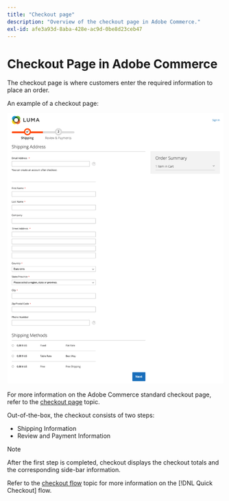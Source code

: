 ```yaml
---
title: "Checkout page"
description: "Overview of the checkout page in Adobe Commerce."
exl-id: afe3a93d-8aba-428e-ac9d-0be8d23ceb47
---
```

# Checkout Page in Adobe Commerce

The checkout page is where customers enter the required information to place an order.

An example of a checkout page:

![Checkout page](assets/checkout-page.png)

For more information on the Adobe Commerce standard checkout page, refer to the [checkout page](https://docs.magento.com/user-guide/quick-tour/checkout-page.html) topic.

Out-of-the-box, the checkout consists of two steps:

- Shipping Information
- Review and Payment Information

>[!NOTE]
>
> After the first step is completed, checkout displays the checkout totals and the corresponding side-bar information.

Refer to the [checkout flow](../quick-checkout/checkout-flow.md) topic for more information on the [!DNL Quick Checkout] flow.
